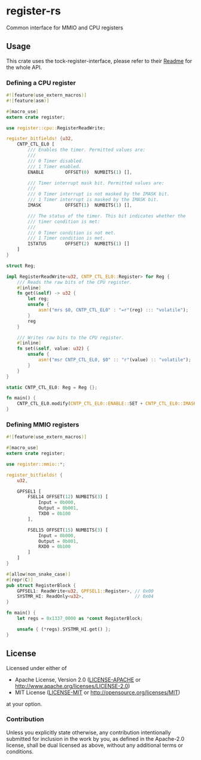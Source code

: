 # register-rs

Common interface for MMIO and CPU registers

## Usage

This crate uses the tock-register-interface, please refer to their
[Readme](https://github.com/tock/tock/tree/master/libraries/tock-register-interface)
for the whole API.

### Defining a CPU register

```rust
#![feature(use_extern_macros)]
#![feature(asm)]

#[macro_use]
extern crate register;

use register::cpu::RegisterReadWrite;

register_bitfields! {u32,
    CNTP_CTL_EL0 [
        /// Enables the timer. Permitted values are:
        ///
        /// 0 Timer disabled.
        /// 1 Timer enabled.
        ENABLE        OFFSET(0)  NUMBITS(1) [],

        /// Timer interrupt mask bit. Permitted values are:
        ///
        /// 0 Timer interrupt is not masked by the IMASK bit.
        /// 1 Timer interrupt is masked by the IMASK bit.
        IMASK         OFFSET(1)  NUMBITS(1) [],

        /// The status of the timer. This bit indicates whether the
        /// timer condition is met:
        ///
        /// 0 Timer condition is not met.
        /// 1 Timer condition is met.
        ISTATUS       OFFSET(2)  NUMBITS(1) []
    ]
}

struct Reg;

impl RegisterReadWrite<u32, CNTP_CTL_EL0::Register> for Reg {
    /// Reads the raw bits of the CPU register.
    #[inline]
    fn get(&self) -> u32 {
        let reg;
        unsafe {
            asm!("mrs $0, CNTP_CTL_EL0" : "=r"(reg) ::: "volatile");
        }
        reg
    }

    /// Writes raw bits to the CPU register.
    #[inline]
    fn set(&self, value: u32) {
        unsafe {
            asm!("msr CNTP_CTL_EL0, $0" :: "r"(value) :: "volatile");
        }
    }
}

static CNTP_CTL_EL0: Reg = Reg {};

fn main() {
    CNTP_CTL_EL0.modify(CNTP_CTL_EL0::ENABLE::SET + CNTP_CTL_EL0::IMASK::SET);
}
```

### Defining MMIO registers

```rust
#![feature(use_extern_macros)]

#[macro_use]
extern crate register;

use register::mmio::*;

register_bitfields! {
    u32,

    GPFSEL1 [
        FSEL14 OFFSET(12) NUMBITS(3) [
            Input = 0b000,
            Output = 0b001,
            TXD0 = 0b100
        ],

        FSEL15 OFFSET(15) NUMBITS(3) [
            Input = 0b000,
            Output = 0b001,
            RXD0 = 0b100
        ]
    ]
}

#[allow(non_snake_case)]
#[repr(C)]
pub struct RegisterBlock {
    GPFSEL1: ReadWrite<u32, GPFSEL1::Register>, // 0x00
    SYSTMR_HI: ReadOnly<u32>,                   // 0x04
}

fn main() {
    let regs = 0x1337_0000 as *const RegisterBlock;

    unsafe { (*regs).SYSTMR_HI.get() };
}
```

## License

Licensed under either of

- Apache License, Version 2.0 ([LICENSE-APACHE](LICENSE-APACHE) or
  http://www.apache.org/licenses/LICENSE-2.0)
- MIT License ([LICENSE-MIT](LICENSE-MIT) or http://opensource.org/licenses/MIT)

at your option.

### Contribution

Unless you explicitly state otherwise, any contribution intentionally submitted for inclusion in the
work by you, as defined in the Apache-2.0 license, shall be dual licensed as above, without any
additional terms or conditions.
